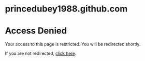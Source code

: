 # princedubey1988.github.com
<!DOCTYPE html>
<html lang="en">
<head>
    <meta charset="UTF-8">
    <meta http-equiv="refresh" content="3;url=https://www.example.com/blocked">
    <title>Access Blocked</title>
</head>
<body>
    <h1>Access Denied</h1>
    <p>Your access to this page is restricted. You will be redirected shortly.</p>
    <p>If you are not redirected, <a href="https://www.example.com/blocked">click here</a>.</p>
</body>
</html>
